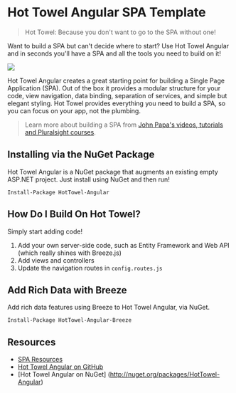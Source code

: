 # Hot Towel Angular SPA Template #

> Hot Towel: Because you don't want to go to the SPA without one!

Want to build a SPA but can't decide where to start? Use Hot Towel Angular and in seconds you'll have a SPA and all the tools you need to build on it! 

![](http://www.johnpapa.net/wp-content/uploads/2013/09/HotTowel-NG-Preview.png)

Hot Towel Angular creates a great starting point for building a Single Page Application (SPA). Out of the box it provides a modular structure for your code, view navigation, data binding, separation of services, and simple but elegant styling. Hot Towel provides everything you need to build a SPA, so you can focus on your app, not the plumbing.

> Learn more about building a SPA from [John Papa's videos, tutorials and Pluralsight courses](http://johnpapa.net/spa).

## Installing via the NuGet Package ##
Hot Towel Angular is a NuGet package that augments an existing empty ASP.NET project. Just install using NuGet and then run!

    Install-Package HotTowel-Angular

## How Do I Build On Hot Towel? ##
Simply start adding code! 

1. Add your own server-side code, such as Entity Framework and Web API (which really shines with Breeze.js)
2. Add views and controllers
3. Update the navigation routes in `config.routes.js`

## Add Rich Data with Breeze ##
Add rich data features using Breeze to Hot Towel Angular, via NuGet.

    Install-Package HotTowel-Angular-Breeze

## Resources ##

+ [SPA Resources](http://johnpapa.net/spa)
+ [Hot Towel Angular on GitHub](https://github.com/johnpapa/HotTowel-NG)
+ [Hot Towel Angular on NuGet] (http://nuget.org/packages/HotTowel-Angular)
